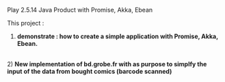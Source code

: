 
Play 2.5.14 Java Product with Promise, Akka, Ebean

This project  :

1) <b>demonstrate  : how to create a simple  application with Promise, Akka, Ebean.</b>
<br>
2) <b>New implementation of bd.grobe.fr with as purpose to simplfy the input of the data from bought comics (barcode scanned)</b>
